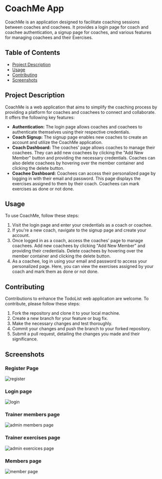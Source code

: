# CoachMe App

CoachMe is an application designed to facilitate coaching sessions between coaches and coachees. It provides a login page for coach and coachee authentication, a signup page for coaches, and various features for managing coachees and their Exercises.

## Table of Contents
- [Project Description](#project-description)
- [Usage](#usage)
- [Contributing](#contributing)
- [Screenshots](#screenshots)

## Project Description
CoachMe is a web application that aims to simplify the coaching process by providing a platform for coaches and coachees to connect and collaborate. It offers the following key features:

- **Authentication:** The login page allows coaches and coachees to authenticate themselves using their respective credentials.
- **Coach Signup:** The signup page enables new coaches to create an account and utilize the CoachMe application.
- **Coach Dashboard:** The coaches' page allows coaches to manage their coachees. They can add new coachees by clicking the "Add New Member" button and providing the necessary credentials. Coaches can also delete coachees by hovering over the member container and clicking the delete button.
- **Coachee Dashboard:** Coachees can access their personalized page by logging in with their email and password. This page displays the exercises assigned to them by their coach. Coachees can mark exercises as done or not done.

## Usage
To use CoachMe, follow these steps:

1. Visit the login page and enter your credentials as a coach or coachee.
2. If you're a new coach, navigate to the signup page and create your account.
3. Once logged in as a coach, access the coaches' page to manage coachees. Add new coachees by clicking "Add New Member" and providing their credentials. Delete coachees by hovering over the member container and clicking the delete button.
4. As a coachee, log in using your email and password to access your personalized page. Here, you can view the exercises assigned by your coach and mark them as done or not done.


## Contributing
Contributions to enhance the TodoList web application are welcome. To contribute, please follow these steps:

1. Fork the repository and clone it to your local machine.
2. Create a new branch for your feature or bug fix.
3. Make the necessary changes and test thoroughly.
4. Commit your changes and push the branch to your forked repository.
5. Submit a pull request, detailing the changes you made and their significance.
## Screenshots 
### Register Page 
![register](https://github.com/Mohbouss/CoashMe/assets/72497217/a2114702-6995-4221-b303-aba8a6712a01)
### Login page
![login](https://github.com/Mohbouss/CoashMe/assets/72497217/d08cd272-4cca-4329-a0cc-2fc3ab81b0b4)
### Trainer members page 
![admin members page](https://github.com/Mohbouss/CoashMe/assets/72497217/a5308c83-beca-41f2-8e3e-4d079b177b7d)
### Trainer exercises page
![admin exercices page](https://github.com/Mohbouss/CoashMe/assets/72497217/ef7c87b2-1429-427c-8815-311533581245)
### Members page
![member page](https://github.com/Mohbouss/CoashMe/assets/72497217/f31e9195-0f94-422a-a697-ebc0b03adae0)




